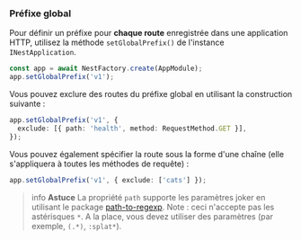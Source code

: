 ### Préfixe global

Pour définir un préfixe pour **chaque route** enregistrée dans une application HTTP, utilisez la méthode `setGlobalPrefix()` de l'instance `INestApplication`.

```typescript
const app = await NestFactory.create(AppModule);
app.setGlobalPrefix('v1');
```

Vous pouvez exclure des routes du préfixe global en utilisant la construction suivante :

```typescript
app.setGlobalPrefix('v1', {
  exclude: [{ path: 'health', method: RequestMethod.GET }],
});
```

Vous pouvez également spécifier la route sous la forme d'une chaîne (elle s'appliquera à toutes les méthodes de requête) :

```typescript
app.setGlobalPrefix('v1', { exclude: ['cats'] });
```

> info **Astuce** La propriété `path` supporte les paramètres joker en utilisant le package [path-to-regexp](https://github.com/pillarjs/path-to-regexp#parameters). Note : ceci n'accepte pas les astérisques `*`. A la place, vous devez utiliser des paramètres (par exemple, `(.*)`, `:splat*`).
